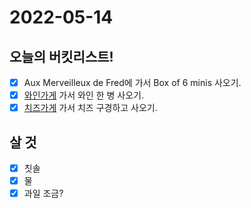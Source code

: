 # 2022-05-14

## 오늘의 버킷리스트!

* [x] Aux Merveilleux de Fred에 가서 Box of 6 minis 사오기.
* [x] [와인가게](https://goo.gl/maps/mRw4utDr9kbVvxun6) 가서 와인 한 병 사오기.
* [x] [치즈가게](https://goo.gl/maps/x1epaNnzFnm61LCy5) 가서 치즈 구경하고 사오기.

## 살 것

* [x] 칫솔
* [x] 물
* [x] 과일 조금?

